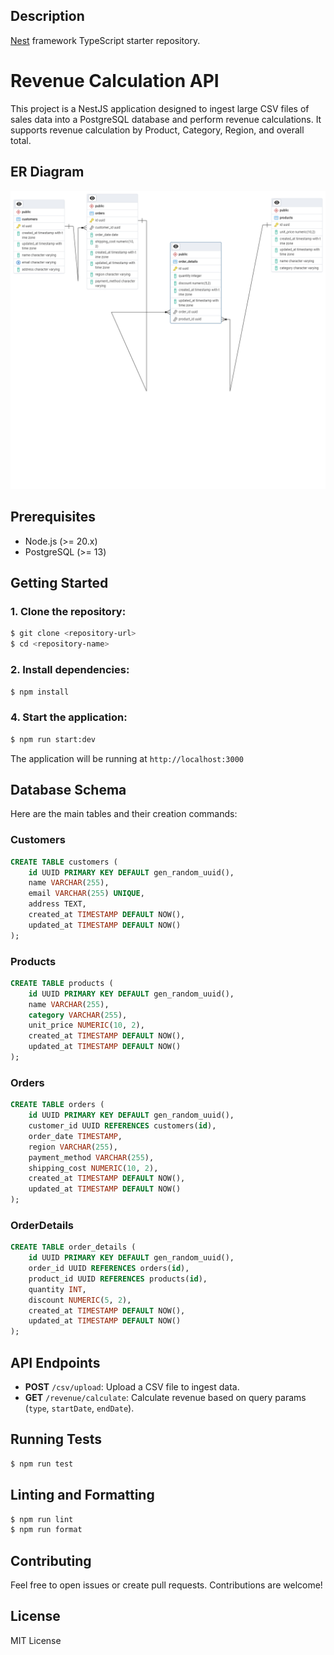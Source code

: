 

## Description

[Nest](https://github.com/nestjs/nest) framework TypeScript starter repository.


# Revenue Calculation API

This project is a NestJS application designed to ingest large CSV files of sales data into a PostgreSQL database and perform revenue calculations. It supports revenue calculation by Product, Category, Region, and overall total.

## ER Diagram

![ER Diagram](./er-diagram.png)

## Prerequisites

* Node.js (>= 20.x)
* PostgreSQL (>= 13)

## Getting Started

### 1. Clone the repository:

```bash
$ git clone <repository-url>
$ cd <repository-name>
```

### 2. Install dependencies:

```bash
$ npm install
```

### 4. Start the application:

```bash
$ npm run start:dev
```

The application will be running at `http://localhost:3000`

## Database Schema

Here are the main tables and their creation commands:

### Customers

```sql
CREATE TABLE customers (
    id UUID PRIMARY KEY DEFAULT gen_random_uuid(),
    name VARCHAR(255),
    email VARCHAR(255) UNIQUE,
    address TEXT,
    created_at TIMESTAMP DEFAULT NOW(),
    updated_at TIMESTAMP DEFAULT NOW()
);
```

### Products

```sql
CREATE TABLE products (
    id UUID PRIMARY KEY DEFAULT gen_random_uuid(),
    name VARCHAR(255),
    category VARCHAR(255),
    unit_price NUMERIC(10, 2),
    created_at TIMESTAMP DEFAULT NOW(),
    updated_at TIMESTAMP DEFAULT NOW()
);
```

### Orders

```sql
CREATE TABLE orders (
    id UUID PRIMARY KEY DEFAULT gen_random_uuid(),
    customer_id UUID REFERENCES customers(id),
    order_date TIMESTAMP,
    region VARCHAR(255),
    payment_method VARCHAR(255),
    shipping_cost NUMERIC(10, 2),
    created_at TIMESTAMP DEFAULT NOW(),
    updated_at TIMESTAMP DEFAULT NOW()
);
```

### OrderDetails

```sql
CREATE TABLE order_details (
    id UUID PRIMARY KEY DEFAULT gen_random_uuid(),
    order_id UUID REFERENCES orders(id),
    product_id UUID REFERENCES products(id),
    quantity INT,
    discount NUMERIC(5, 2),
    created_at TIMESTAMP DEFAULT NOW(),
    updated_at TIMESTAMP DEFAULT NOW()
);
```

## API Endpoints

* **POST** `/csv/upload`: Upload a CSV file to ingest data.
* **GET** `/revenue/calculate`: Calculate revenue based on query params (`type`, `startDate`, `endDate`).

## Running Tests

```bash
$ npm run test
```

## Linting and Formatting

```bash
$ npm run lint
$ npm run format
```

## Contributing

Feel free to open issues or create pull requests. Contributions are welcome!

## License

MIT License
